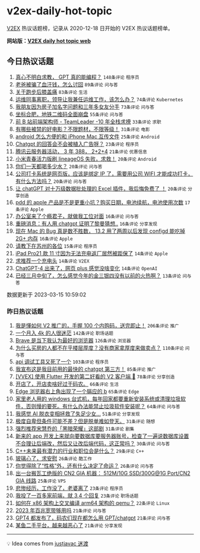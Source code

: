 # v2ex-daily-hot-topic

[V2EX](https://www.v2ex.com/) 热议话题榜，记录从 2020-12-18 日开始的 V2EX 热议话题榜单。

**网站版：[V2EX daily hot topic web](https://boojack.github.io/v2ex-daily-hot-topic-web/)**

## 今日热议话题

<!-- TODAY BEGIN -->

1. [真心不明白求教， GPT 真的能编程？](https://www.v2ex.com/t/924080) `148条评论` `程序员`
1. [老爸被骗了血汗钱，怎么讨回](https://www.v2ex.com/t/924190) `89条评论` `问与答`
1. [关于跑步后膝盖痛](https://www.v2ex.com/t/924096) `83条评论` `生活`
1. [运维同事离职，领导让我兼任运维工作，该怎么办？](https://www.v2ex.com/t/924055) `74条评论` `Kubernetes`
1. [我朋友因为房子加名字问题和三年多女友分手](https://www.v2ex.com/t/924149) `73条评论` `问与答`
1. [坐标合肥，地铁二维码全面崩盘](https://www.v2ex.com/t/924066) `55条评论` `问与答`
1. [前 B 站前端架构师 - TeamLeader -10 年全栈求撩](https://www.v2ex.com/t/924183) `33条评论` `求职`
1. [有哪些被禁的好电影？不限题材，不限等级！](https://www.v2ex.com/t/924226) `31条评论` `电影`
1. [android 怎么方便的和 iPhone Mac 互传文件](https://www.v2ex.com/t/924140) `25条评论` `Android`
1. [Chatgpt 的回答会不会被植入广告呀？](https://www.v2ex.com/t/924219) `23条评论` `程序员`
1. [腾讯云服务器活动， 3 年 388， 2+2+4](https://www.v2ex.com/t/924218) `21条评论` `优惠信息`
1. [小米青春活力版刷 lineageOS 失败，求救！](https://www.v2ex.com/t/924257) `20条评论` `Android`
1. [你们一天都喝多少水？](https://www.v2ex.com/t/924202) `20条评论` `问与答`
1. [公司打卡系统是网页版，应该是绑定 IP 了，需要用公司 WIFI 才能成功打卡，有什么方法吗？](https://www.v2ex.com/t/924172) `20条评论` `问与答`
1. [让 chatGPT 对十万级数据批处理的 Excel 插件，我后悔免费了 ！](https://www.v2ex.com/t/924065) `20条评论` `分享创造`
1. [pdd 的 apple 产品是不是更重小坑？购买日期，电池续航，电池使用次数](https://www.v2ex.com/t/924056) `17条评论` `Apple`
1. [办公室来了个瘾君子，就做我工位对面](https://www.v2ex.com/t/924182) `16条评论` `问与答`
1. [重磅消息：有人用 chatgpt 证明了黎曼猜想..](https://www.v2ex.com/t/924179) `16条评论` `分享发现`
1. [现在 Mac 的 Bug 真是数不胜数， 13.2 用了两周以后发现 configd 能吃掉 2G+ 内存](https://www.v2ex.com/t/924146) `16条评论` `Apple`
1. [请教下在苏州的各位](https://www.v2ex.com/t/924094) `15条评论` `程序员`
1. [iPad Pro21 款 11 寸因为无法充电返厂居然被距保了](https://www.v2ex.com/t/924203) `14条评论` `Apple`
1. [求推荐一个充电头](https://www.v2ex.com/t/924092) `14条评论` `V2EX`
1. [ChatGPT-4 出来了，网页 plus 感觉没啥变化](https://www.v2ex.com/t/924060) `14条评论` `OpenAI`
1. [已经三月中旬了，怎么感觉今年的金三银四没有以前的火热啊？](https://www.v2ex.com/t/924250) `13条评论` `问与答`

数据更新于 2023-03-15 10:59:02

<!-- TODAY END -->

### 昨日热议话题

<!-- YESTERDAY BEGIN -->

1. [我是懂如何 V2 推广的，手握 100 个内购码，送完即止！](https://www.v2ex.com/t/923752) `206条评论` `推广`
1. [一个月入 4k 的人很迷茫](https://www.v2ex.com/t/923756) `142条评论` `职场话题`
1. [Brave 是当下我认为最好的浏览器](https://www.v2ex.com/t/923789) `126条评论` `浏览器`
1. [为什么买房的人都不在乎楼层厚度？没有商家拿厚度来做卖点？](https://www.v2ex.com/t/923760) `110条评论` `问与答`
1. [api 调试工具又死了一个](https://www.v2ex.com/t/923819) `103条评论` `程序员`
1. [我宣布这是我目前用的最快的 chatgpt 第三方！](https://www.v2ex.com/t/923757) `85条评论` `推广`
1. [[VVEX] 使用 Flutter 开发的第二好看的 V2 客户端 🤪](https://www.v2ex.com/t/923791) `78条评论` `分享创造`
1. [开店了，开店卖啥好过干码农。](https://www.v2ex.com/t/923759) `66条评论` `生活`
1. [Edge 浏览器右上角出现了一个膈应的 b](https://www.v2ex.com/t/923788) `65条评论` `Edge`
1. [家里老人用的 windows 台式机，每年回家都要重新安装系统或清理垃圾软件，否则慢的要死。有什么办法能禁止垃圾软件安装呢？](https://www.v2ex.com/t/923780) `64条评论` `问与答`
1. [我感觉 AI 脱衣变相拯救了失足少女...](https://www.v2ex.com/t/923988) `51条评论` `分享发现`
1. [极度自卑但条件可能不差？但是脱单难如登天。](https://www.v2ex.com/t/924027) `31条评论` `随想`
1. [强烈推荐宋慧乔的「黑暗荣耀」这部剧](https://www.v2ex.com/t/923855) `31条评论` `剧集`
1. [新来的 app 开发上来就向要数据库要服务器账号，检查了一遍说数据库设置不合理让后端改，然后又让改后端代码，这正常吗？](https://www.v2ex.com/t/923925) `30条评论` `问与答`
1. [C++未来最有潜力的行业和职位会是什么？](https://www.v2ex.com/t/923781) `29条评论` `C++`
1. [玻璃心了，求安慰](https://www.v2ex.com/t/923962) `26条评论` `酷工作`
1. [你觉得除了“性格”外，还有什么决定了命运？](https://www.v2ex.com/t/923958) `26条评论` `问与答`
1. [出一台搬瓦工绝版的 CN2 GIA 机器： 512M/10G SSD/300G@1G Port/CN2 GIA 线路](https://www.v2ex.com/t/923938) `25条评论` `VPS`
1. [悲惨经历，工作没了，老婆离了](https://www.v2ex.com/t/924034) `23条评论` `程序员`
1. [我投了一百多家前端，就 3,4 个回复](https://www.v2ex.com/t/923993) `23条评论` `职场话题`
1. [如何在 x86 架构上交叉编译 arm64 架构的 qemu？](https://www.v2ex.com/t/923983) `22条评论` `Linux`
1. [2023 年百兆宽带够用吗](https://www.v2ex.com/t/924016) `21条评论` `问与答`
1. [GPT4 都发布了，码农们现在都怎么用 GPT/chatgpt](https://www.v2ex.com/t/923764) `21条评论` `问与答`
1. [某鱼二手平台，越来越恶心了](https://www.v2ex.com/t/923753) `21条评论` `分享发现`

<!-- YESTERDAY END -->

---

💡 Idea comes from [justjavac 迷渡](https://github.com/justjavac/)
